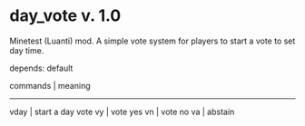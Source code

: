 # day_vote v. 1.0
Minetest (Luanti) mod. A simple vote system for players to start a vote to set day time.

depends: default 

commands |  meaning
____________________
vday     |  start a day vote
vy       |  vote yes
vn       |  vote no
va       |  abstain
